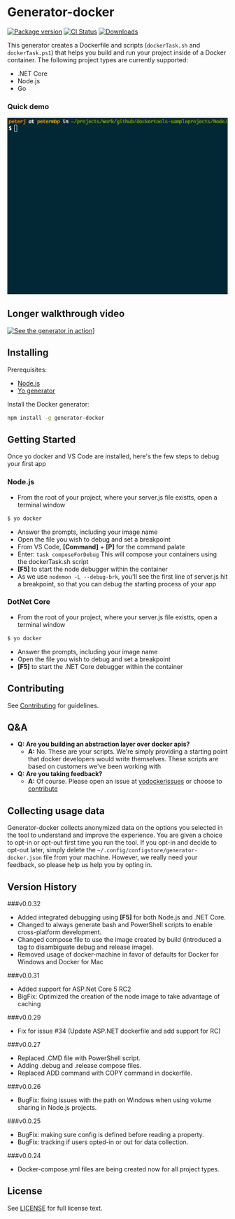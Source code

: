 # Generator-docker

[![Package version][npmVersionBadge]][npmLink]
[![CI Status][ciStatusBadge]][ciLink]
[![Downloads][npmDownloadsBadge]][npmLink]

This generator creates a Dockerfile and scripts (`dockerTask.sh` and `dockerTask.ps1`) that helps you build and run your project inside of a Docker container. The following project types are currently supported:
- .NET Core
- Node.js
- Go

### Quick demo
![nodejs-demo](images/nodejsdemo.gif)

## Longer walkthrough video
[![See the generator in action][yovideoScreenshot]][yovideo]]

## Installing

Prerequisites:
- [Node.js][nodejsSite]
- [Yo generator][yoSite]

Install the Docker generator:
```bash
npm install -g generator-docker
```

## Getting Started
Once yo docker and VS Code are installed, here's the few steps to debug your first app
### Node.js
- From the root of your project, where your server.js file existts, open a terminal window
```bash
$ yo docker
```
- Answer the prompts, including your image name
- Open the file you wish to debug and set a breakpoint
- From VS Code, **[Command]** + **[P]** for the command palate
- Enter: `task composeForDebug` This will compose your containers using the dockerTask.sh script
- **[F5]** to start the node debugger within the container
- As we use `nodemon -L --debug-brk`, you'll see the first line of server.js hit a breakpoint, so that you can debug the starting process of your app

### DotNet Core
- From the root of your project, where your server.js file existts, open a terminal window
```bash
$ yo docker
```
- Answer the prompts, including your image name
- Open the file you wish to debug and set a breakpoint
- **[F5]** to start the .NET Core debugger within the container

## Contributing
See [Contributing][contributingLink] for guidelines.

## Q&A
- **Q: Are you building an abstraction layer over docker apis?**
  - **A:** No. These are your scripts. We're simply providing a starting point that docker developers would write themselves. These scripts are based on customers we've been working with
- **Q: Are you taking feedback?**
  - **A:** Of course. Please open an issue at [yodockerissues] or choose to [contribute][contributingLink]

## Collecting usage data
Generator-docker collects anonymized data on the options you selected in the tool to understand and improve the experience. You are given a choice to opt-in or opt-out first time you run the tool. If you opt-in and decide to opt-out later, simply delete the `~/.config/configstore/generator-docker.json` file from your machine.
However, we really need your feedback, so please help us help you by opting in.

## Version History
###v0.0.32
+ Added integrated debugging using **[F5]** for both Node.js and .NET Core. 
+ Changed to always generate bash and PowerShell scripts to enable cross-platform development.
+ Changed compose file to use the image created by build (introduced a tag to disambiguate debug and release image).
+ Removed usage of docker-machine in favor of defaults for Docker for Windows and Docker for Mac

###v0.0.31
+ Added support for ASP.Net Core 5 RC2
+ BigFix: Optimized the creation of the node image to take advantage of caching

###v0.0.29
+ Fix for issue #34 (Update ASP.NET dockerfile and add support for RC)

###v0.0.27
+ Replaced .CMD file with PowerShell script.
+ Adding .debug and .release compose files.
+ Replaced ADD command with COPY command in dockerfile.

###v0.0.26
+ BugFix: fixing issues with the path on Windows when using volume sharing in Node.js projects.

###v0.0.25
+ BugFix: making sure config is defined before reading a property.
+ BugFix: tracking if users opted-in or out for data collection.

###v0.0.24
+ Docker-compose.yml files are being created now for all project types.

## License
See [LICENSE][licenseLink] for full license text.

[licenseLink]:https://github.com/Microsoft/generator-docker/blob/master/LICENSE
[contributingLink]: https://github.com/Microsoft/generator-docker/blob/master/CONTRIBUTING.md
[npmLink]:https://www.npmjs.com/package/generator-docker
[npmVersionBadge]:https://img.shields.io/npm/v/generator-docker.svg
[npmDownloadsBadge]:https://img.shields.io/npm/dm/generator-docker.svg
[ciStatusBadge]:https://circleci.com/gh/Microsoft/generator-docker.svg?style=shield&circle-token=a1a705d77cd91720fdd8b021e17c41bbabc4b00d
[ciLink]: https://circleci.com/gh/Microsoft/generator-docker
[yovideo]: https://youtu.be/p1F-398z1_4
[yovideoScreenshot]: http://img.youtube.com/vi/p1F-398z1_4/0.jpg
[nodejsSite]: https://nodejs.org/en/
[yoSite]: http://yeoman.io/
[yodockerprototype]: https://github.com/SteveLasker/YoDockerComposePrototype
[yodockerissues]: https://github.com/SteveLasker/YoDockerComposePrototype/issues
